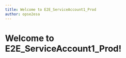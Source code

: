 ```yaml
---
title: Welcome to E2E_ServiceAccount1_Prod
author: opse2esa
---
```

# Welcome to E2E_ServiceAccount1_Prod!